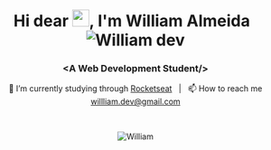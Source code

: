 <h1 align="center">Hi dear <img src="https://raw.githubusercontent.com/kaueMarques/kaueMarques/master/hi.gif" width="30px">, I'm William Almeida  &nbsp; <img src="https://komarev.com/ghpvc/?username=willliamdev" alt="William dev" /></h1>
<h3 align="center"> &lt;A Web Development Student/&gt;</h3>

<p align="center">🖖 I’m currently studying through <a href="https://www.rocketseat.com.br">Rocketseat</a> &nbsp; | &nbsp; 📫 How to reach me <a href="mailto:willliam.dev@gmail.com">willliam.dev@gmail.com</a></p>

<br>
<p align="center">
<img src="https://github-readme-stats.vercel.app/api?username=willliamdev&show_icons=true" alt="William"/> 
</p>

<!-- - 👨‍💻 All of my projects are available at [Create a site](https://my.portifolio.ghpages) -->
